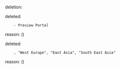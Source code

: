 deletion:

deleted:

		- Preview Portal

reason: ()

deleted:

		, "West Europe", "East Asia", "South East Asia"

reason: ()

